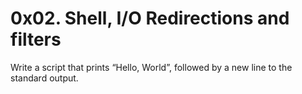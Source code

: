 # 0x02. Shell, I/O Redirections and filters
Write a script that prints “Hello, World”, followed by a new line to the standard output.
